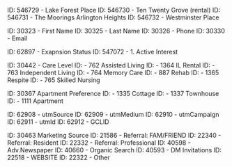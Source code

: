 ID: 546729 - Lake Forest Place
ID: 546730 - Ten Twenty Grove (rental)
ID: 546731 - The Moorings Arlington Heights
ID: 546732 - Westminster Place

ID: 30323 - First Name
ID: 30325 - Last Name
ID: 30326 - Phone
ID: 30330 - Email

ID: 62897 - Exapnsion Status
    ID: 547072 - 1. Active Interest

ID: 30442 - Care Level
    ID: - 762 Assisted Living
    ID: - 1364 IL Rental
    ID: - 763 Independent Living
    ID: - 764 Memory Care
    ID: - 887 Rehab
    ID: - 1365 Respite
    ID: - 765 Skilled Nursing

ID: 30367 Apartment Preference
    ID: - 1335 Cottage
    ID: - 1337 Townhouse
    ID: - 1111 Apartment

ID: 62908 - utmSource
ID: 62909 - utmMedium
ID: 62910 - utmCampaign
ID: 62911 - utmId
ID: 62912 - GCLID

ID: 30463 Marketing Source
    ID: 21586 - Referral: FAM/FRIEND
    ID: 22340 - Referral: Resident
    ID: 22332 - Referral: Professional
    ID: 40598 - Adv.Newspaper
    ID: 40660 - Organic Search
    ID: 40593 - DM Invitations
    ID: 22518 - WEBSITE
    ID: 22322 - Other